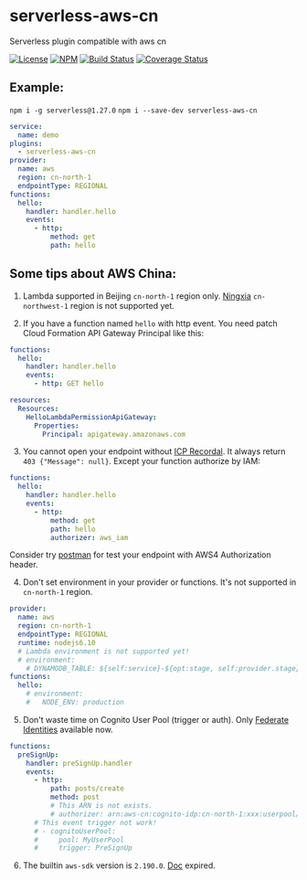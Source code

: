# serverless-aws-cn
Serverless plugin compatible with aws cn

[![License][ico-license]][link-license]
[![NPM][ico-npm]][link-npm]
[![Build Status][ico-build]][link-build]
[![Coverage Status][ico-codecov]][link-codecov]

## Example:

`npm i -g serverless@1.27.0`
`npm i --save-dev serverless-aws-cn`

```yml
service:
  name: demo
plugins:
  - serverless-aws-cn
provider:
  name: aws
  region: cn-north-1
  endpointType: REGIONAL
functions:
  hello:
    handler: handler.hello
    events:
      - http:
          method: get
          path: hello
```

## Some tips about AWS China:

1. Lambda supported in Beijing `cn-north-1` region only. [Ningxia](https://www.amazonaws.cn/about-aws/regional-product-services/) `cn-northwest-1` region is  not supported yet.

2. If you have a function named `hello` with http event. You need patch Cloud Formation API Gateway Principal like this:

```yml
functions:
  hello:
    handler: handler.hello
    events:
      - http: GET hello

resources:
  Resources:
    HelloLambdaPermissionApiGateway:
      Properties:
        Principal: apigateway.amazonaws.com
```

3. You cannot open your endpoint without [ICP Recordal](https://www.amazonaws.cn/en/about-aws/china/faqs/#new%20step). It always return `403 {"Message": null}`. Except your function authorize by IAM:

```yml
functions:
  hello:
    handler: handler.hello
    events:
      - http:
          method: get
          path: hello
          authorizer: aws_iam
```

Consider try [postman](http://getpostman.com) for test your endpoint with AWS4 Authorization header.

4. Don't set environment in your provider or functions. It's not supported in `cn-north-1` region.

```yml
provider:
  name: aws
  region: cn-north-1
  endpointType: REGIONAL
  runtime: nodejs6.10
  # Lambda environment is not supported yet!
  # environment:
    # DYNAMODB_TABLE: ${self:service}-${opt:stage, self:provider.stage}
functions:
  hello:
    # environment:
    #   NODE_ENV: production
```

5. Don't waste time on Cognito User Pool (trigger or auth). Only [Federate Identities](http://docs.amazonaws.cn/en_us/aws/latest/userguide/cognito.html) available now.
```yml
functions:
  preSignUp:
    handler: preSignUp.handler
    events:
      - http:
          path: posts/create
          method: post
          # This ARN is not exists. 
          # authorizer: arn:aws-cn:cognito-idp:cn-north-1:xxx:userpool/cn-north-1_ZZZ
      # This event trigger not work!
      # - cognitoUserPool:
      #     pool: MyUserPool
      #     trigger: PreSignUp
```

6. The builtin `aws-sdk` version is `2.190.0`.  [Doc](https://docs.aws.amazon.com/zh_cn/lambda/latest/dg/current-supported-versions.html) expired.

[ico-license]: https://img.shields.io/github/license/vitarn/serverless-aws-cn.svg
[ico-npm]: https://img.shields.io/npm/v/serverless-aws-cn.svg
[ico-build]: https://travis-ci.org/vitarn/serverless-aws-cn.svg?branch=master
[ico-codecov]: https://codecov.io/gh/vitarn/serverless-aws-cn/branch/master/graph/badge.svg

[link-license]: ./blob/master/LICENSE
[link-npm]: https://www.npmjs.com/package/serverless-aws-cn
[link-build]: https://travis-ci.org/vitarn/serverless-aws-cn
[link-codecov]: https://codecov.io/gh/vitarn/serverless-aws-cn
